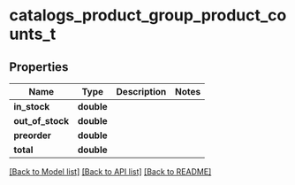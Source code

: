 # catalogs_product_group_product_counts_t

## Properties
Name | Type | Description | Notes
------------ | ------------- | ------------- | -------------
**in_stock** | **double** |  | 
**out_of_stock** | **double** |  | 
**preorder** | **double** |  | 
**total** | **double** |  | 

[[Back to Model list]](../README.md#documentation-for-models) [[Back to API list]](../README.md#documentation-for-api-endpoints) [[Back to README]](../README.md)


